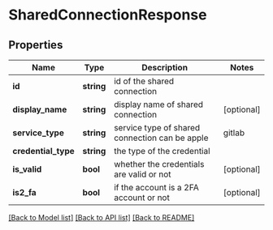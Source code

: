 # SharedConnectionResponse

## Properties
Name | Type | Description | Notes
------------ | ------------- | ------------- | -------------
**id** | **string** | id of the shared connection | 
**display_name** | **string** | display name of shared connection | [optional] 
**service_type** | **string** | service type of shared connection can be apple|gitlab|googleplay|jira | 
**credential_type** | **string** | the type of the credential | 
**is_valid** | **bool** | whether the credentials are valid or not | [optional] 
**is2_fa** | **bool** | if the account is a 2FA account or not | [optional] 

[[Back to Model list]](../README.md#documentation-for-models) [[Back to API list]](../README.md#documentation-for-api-endpoints) [[Back to README]](../README.md)


